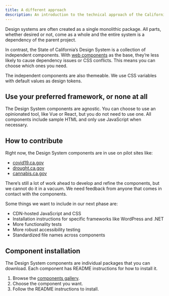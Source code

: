```yaml
---
title: A different approach
description: An introduction to the technical approach of the California Design System.
---
```


Design systems are often created as a single monolithic package. All parts, whether desired or not, come as a whole and the entire system is a dependency of the parent project.

In contrast, the State of California’s Design System is a collection of independent components. With [web components](https://developer.mozilla.org/en-US/docs/Web/Web_Components) as the base, they’re less likely to cause dependency issues or CSS conflicts. This means you can choose which ones you need. 

The independent components are also themeable. We use CSS variables with default values as design tokens. 

## Use your preferred framework, or none at all

The Design System components are agnostic. You can choose to use an opinionated tool, like Vue or React, but you do not need to use one. All components include sample HTML and only use JavaScript when necessary.

## How to contribute

Right now, the Design System components are in use on pilot sites like:

* [covid19.ca.gov](https://covid19.ca.gov/)
* [drought.ca.gov](https://drought.ca.gov/)
* [cannabis.ca.gov](https://cannabis.ca.gov/)

There’s still a lot of work ahead to develop and refine the components, but we cannot do it in a vacuum. We need feedback from anyone that comes in contact with the components. 

Some things we want to include in our next phase are:

* CDN-hosted JavaScript and CSS
* Installation instructions for specific frameworks like WordPress and .NET
* More functionality tests
* More robust accessibility testing
* Standardized file names across components

## Component installation

The Design System components are individual packages that you can download. Each component has README instructions for how to install it.

1. Browse the [components gallery](/components/).
2. Choose the component you want.
3. Follow the README instructions to install.

